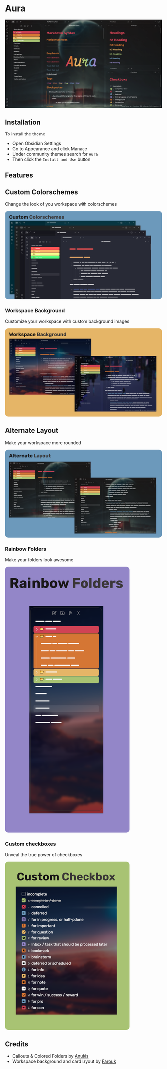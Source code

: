 # Aura

![](assets/screenshot.png)

## Installation

To install the theme

-   Open Obsidian Settings
-   Go to Appearance and click Manage
-   Under community themes search for `Aura`
-   Then click the `Install and Use` button

## Features

## Custom Colorschemes

Change the look of you workspace with colorschemes

<img src="assets/custom-colorschemes.png" style="border-radius: 10px"/>

### Workspace Background

Customize your workspace with custom background images

<img src="assets/workspace-background.png" style="border-radius: 10px"/>

## Alternate Layout

Make your workspace more rounded

<img src="assets/alternate-layout.png" style="border-radius: 10px"/>

### Rainbow Folders

Make your folders look awesome

<img src="assets/rainbow-folders.png" style="border-radius: 10px; width: 400px"/>

### Custom **checkboxes**

Unveal the true power of checkboxes

<img src="assets/checkboxes.png" style="border-radius: 10px; width: 400px"/>

## Credits

-   Callouts & Colored Folders by [Anubis](https://github.com/AnubisNekhet)
-   Workspace background and card layout by [Farouk](http://github.com/faroukx)
